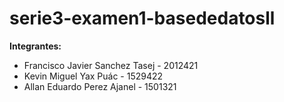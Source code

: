 # serie3-examen1-basededatosll

**Integrantes:**
- Francisco Javier Sanchez Tasej - 2012421
- Kevin Miguel Yax Puác - 1529422
- Allan Eduardo Perez Ajanel - 1501321
